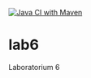 [![Java CI with Maven](https://github.com/marolis1239/lab6/actions/workflows/maven.yml/badge.svg?branch=main)](https://github.com/marolis1239/lab6/actions/workflows/maven.yml)

# lab6
Laboratorium 6
